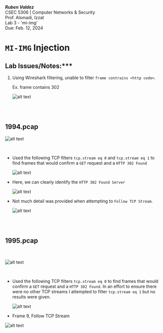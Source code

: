***Ruben Valdez*** <br>
CSEC 5306 | Computer Networks & Security <br>
Prof. Alsmadi, Izzat <br>
Lab 3 - 'mi-img' <br>
Due: Feb. 12, 2024 <br>


# `MI-IMG` Injection


## Lab Issues/Notes:***

1. Using Wireshark filtering, unable to filter `frame contrains <http code>`.  
    
    Ex. frame contains 302
    
    ![alt text](<Screenshot 2024-02-10 at 9.38.31 PM.png>)

<br>
<br>

## 1994.pcap

![alt text](<Screenshot 2024-02-10 at 8.12.14 PM.png>)

<br>

- Used the following TCP filters `tcp.stream eq 0` and `tcp.stream eq 1` to find frames that would confirm a `GET` request and a `HTTP 302 Found`

    ![alt text](<Screenshot 2024-02-10 at 11.20.34 PM.png>)

- Here, we can clearly identify the `HTTP 302 Found Server`
    
    ![alt text](<Screenshot 2024-02-10 at 11.11.10 PM.png>)

- Not much detail was provided when attempting to `Follow TCP Stream`.

    ![alt text](<Screenshot 2024-02-10 at 11.18.10 PM.png>)

<br>
<br>

## 1995.pcap

<br>

![alt text](<Screenshot 2024-02-10 at 8.11.34 PM.png>)

<br>

- Used the following TCP filters `tcp.stream eq 0` to find frames that would confirm a `GET` request and a `HTTP 302 Found`.  In an effort to ensure there were no other TCP streams I attempted to filter `tcp.stream eq 1` but no results were given.

    ![alt text](<Screenshot 2024-02-10 at 11.44.25 PM.png>)

- Frame 9, Follow TCP Stream

![alt text](<Screenshot 2024-02-10 at 11.45.35 PM.png>)